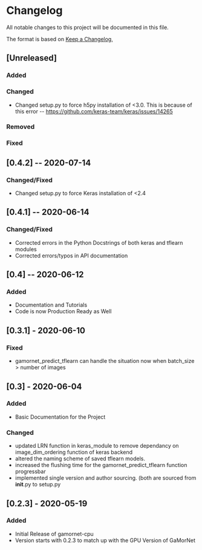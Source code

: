 # Changelog
All notable changes to this project will be documented in this file.

The format is based on [Keep a Changelog](https://keepachangelog.com/en/1.0.0/),

## [Unreleased]

### Added

### Changed
- Changed setup.py to force h5py installation of <3.0. 
This is because of this error -- https://github.com/keras-team/keras/issues/14265

### Removed

### Fixed

## [0.4.2] -- 2020-07-14

### Changed/Fixed
- Changed setup.py to force Keras installation of <2.4 

## [0.4.1] -- 2020-06-14

### Changed/Fixed
- Corrected errors in the Python Docstrings of both keras and tflearn modules
- Corrected errors/typos in API documentation 


## [0.4] -- 2020-06-12

### Added
- Documentation and Tutorials
- Code is now Production Ready as Well



## [0.3.1] - 2020-06-10

### Fixed
- gamornet_predict_tflearn can handle the situation now when batch_size > number of images



## [0.3] - 2020-06-04

### Added
- Basic Documentation for the Project

### Changed
- updated LRN function in keras_module to remove dependancy on image_dim_ordering function of keras backend
- altered the naming scheme of saved tflearn models.
- increased the flushing time for the gamornet_predict_tflearn function progressbar
- implemented single version and author sourcing. (both are sourced from __init__.py to setup.py

## [0.2.3] - 2020-05-19
### Added
- Initial Release of gamornet-cpu
- Version starts with 0.2.3 to match up with the GPU Version of GaMorNet

